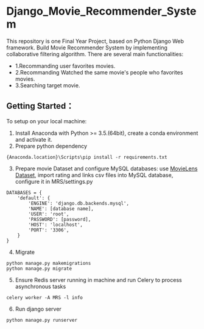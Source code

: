 # Django_Movie_Recommender_System
This repository is one Final Year Project, based on Python Django Web framework. Build Movie Recommender System by implementing collaborative filtering algorithm.
There are several main functionalities:
 - 1.Recommanding user favorites movies.
 - 2.Recommanding Watched the same movie's people who favorites movies.
 - 3.Searching target movie.
## Getting Started：
To setup on your local machine:
1. Install Anaconda with Python >= 3.5.(64bit), create a conda environment and activate it.
2. Prepare python dependency
```
{Anaconda.location}\Scripts\pip install -r requirements.txt
```
3. Prepare movie Dataset and configure MySQL databases:
use [MovieLens Dataset](https://grouplens.org/datasets/movielens/), import rating and links csv files into MySQL database, configure it in MRS/settings.py
```
DATABASES = {
    'default': {
        'ENGINE': 'django.db.backends.mysql',
        'NAME': [database name],
        'USER': 'root',
        'PASSWORD': [password],
        'HOST': 'localhost',
        'PORT': '3306',
    }
}
```
4. Migrate
```
python manage.py makemigrations
python manage.py migrate
```
5. Ensure Redis server running in machine and run Celery to process asynchronous tasks
```
celery worker -A MRS -l info
```
6. Run django server
```
python manage.py runserver
```
